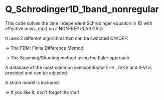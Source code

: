 # Q_Schrodinger1D_1band_nonregular
This code solves the time independent Schrodinger equation in 1D with effective mass, m(z) on a NON-REGULAR GRID.

It uses 2 different algorithms that can be switched ON/OFF:

-> The FDM: Finite Difference Method

-> The Scanning/Shooting method using the Euler approach

A database of the most common semiconductor III-V , IV-IV and II-VI is provided and can be adjusted.

A strain model is included.

=> If you like it, don't forget the star!

